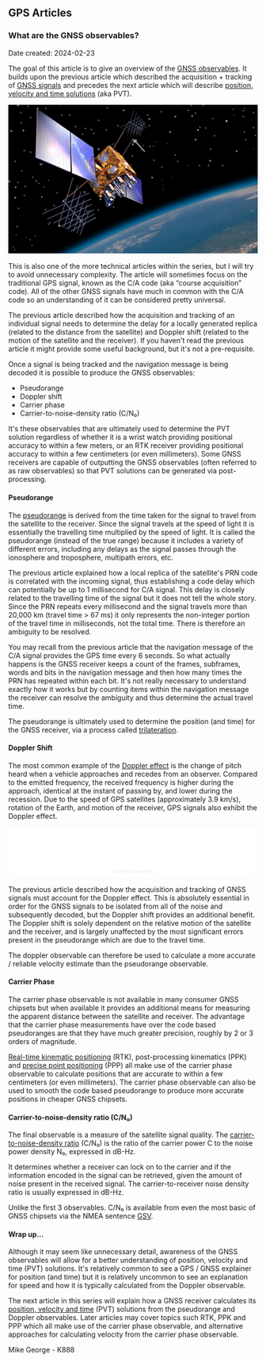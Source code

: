 ## GPS Articles

### What are the GNSS observables?

Date created: 2024-02-23

The goal of this article is to give an overview of the [GNSS observables](https://gssc.esa.int/navipedia/index.php/GNSS_Basic_Observables). It builds upon the previous article which described the acquisition + tracking of [GNSS signals](https://medium.com/@mikeg888/what-are-the-gps-gnss-signals-4bdd032887fc) and precedes the next article which will describe [position, velocity and time solutions](https://medium.com/@mikeg888/position-velocity-and-time-pvt-51f4cc738b75) (aka PVT).

![IIR-M_2 satellite](img/IIR-M_2.jpg)

This is also one of the more technical articles within the series, but I will try to avoid unnecessary complexity. The article will sometimes focus on the traditional GPS signal, known as the C/A code (aka “course acquisition” code). All of the other GNSS signals have much in common with the C/A code so an understanding of it can be considered pretty universal.

The previous article described how the acquisition and tracking of an individual signal needs to determine the delay for a locally generated replica (related to the distance from the satellite) and Doppler shift (related to the motion of the satellite and the receiver). If you haven't read the previous article it might provide some useful background, but it's not a pre-requisite.

Once a signal is being tracked and the navigation message is being decoded it is possible to produce the GNSS observables:

- Pseudorange
- Doppler shift
- Carrier phase
- Carrier-to-noise-density ratio (C/N₀)

It's these observables that are ultimately used to determine the PVT solution regardless of whether it is a wrist watch providing positional accuracy to within a few meters, or an RTK receiver providing positional accuracy to within a few centimeters (or even millimeters). Some GNSS receivers are capable of outputting the GNSS observables (often referred to as raw observables) so that PVT solutions can be generated via post-processing.

#### Pseudorange

The [pseudorange](https://en.wikipedia.org/wiki/Pseudorange) is derived from the time taken for the signal to travel from the satellite to the receiver. Since the signal travels at the speed of light it is essentially the travelling time multiplied by the speed of light. It is called the pseudorange (instead of the true range) because it includes a variety of different errors, including any delays as the signal passes through the ionosphere and troposphere, multipath errors, etc.

The previous article explained how a local replica of the satellite's PRN code is correlated with the incoming signal, thus establishing a code delay which can potentially be up to 1 millisecond for C/A signal. This delay is closely related to the travelling time of the signal but it does not tell the whole story. Since the PRN repeats every millisecond and the signal travels more than 20,000 km (travel time > 67 ms) it only represents the non-integer portion of the travel time in milliseconds, not the total time. There is therefore an ambiguity to be resolved.

You may recall from the previous article that the navigation message of the C/A signal provides the GPS time every 6 seconds. So what actually happens is the GNSS receiver keeps a count of the frames, subframes, words and bits in the navigation message and then how many times the PRN has repeated within each bit. It's not really necessary to understand exactly how it works but by counting items within the navigation message the receiver can resolve the ambiguity and thus determine the actual travel time.

The pseudorange is ultimately used to determine the position (and time) for the GNSS receiver, via a process called [trilateration](https://en.wikipedia.org/wiki/Trilateration).

#### Doppler Shift

The most common example of the [Doppler effect](https://en.wikipedia.org/wiki/Doppler_effect) is the change of pitch heard when a vehicle approaches and recedes from an observer. Compared to the emitted frequency, the received frequency is higher during the approach, identical at the instant of passing by, and lower during the recession. Due to the speed of GPS satellites (approximately 3.9 km/s), rotation of the Earth, and motion of the receiver, GPS signals also exhibit the Doppler effect.

![Doppler effect](img/Dopplerfrequenz.gif)

The previous article described how the acquisition and tracking of GNSS signals must account for the Doppler effect. This is absolutely essential in order for the GNSS signals to be isolated from all of the noise and subsequently decoded, but the Doppler shift provides an additional benefit. The Doppler shift is solely dependent on the relative motion of the satellite and the receiver, and is largely unaffected by the most significant errors present in the pseudorange which are due to the travel time.

The doppler observable can therefore be used to calculate a more accurate / reliable velocity estimate than the pseudorange observable.

#### Carrier Phase

The carrier phase observable is not available in many consumer GNSS chipsets but when available it provides an additional means for measuring the apparent distance between the satellite and receiver. The advantage that the carrier phase measurements have over the code based pseudoranges are that they have much greater precision, roughly by 2 or 3 orders of magnitude.

[Real-time kinematic positioning](https://en.wikipedia.org/wiki/Real-time_kinematic_positioning) (RTK), post-processing kinematics (PPK) and [precise point positioning](https://en.wikipedia.org/wiki/Precise_Point_Positioning) (PPP) all make use of the carrier phase observable to calculate positions that are accurate to within a few centimeters (or even millimeters). The carrier phase observable can also be used to smooth the code based pseudorange to produce more accurate positions in cheaper GNSS chipsets.

#### Carrier-to-noise-density ratio (C/N₀)

The final observable is a measure of the satellite signal quality. The [carrier-to-noise-density ratio](https://en.wikipedia.org/wiki/Carrier-to-noise_ratio#Carrier-to-noise_density_ratio) (C/N₀) is the ratio of the carrier power C to the noise power density N₀, expressed in dB-Hz.

It determines whether a receiver can lock on to the carrier and if the information encoded in the signal can be retrieved, given the amount of noise present in the received signal. The carrier-to-receiver noise density ratio is usually expressed in dB-Hz.

Unlike the first 3 observables. C/N₀ is available from even the most basic of GNSS chipsets via the NMEA sentence [GSV](https://logiqx.github.io/gps-wizard/nmea/messages/gsv.html). 

#### Wrap up...

Although it may seem like unnecessary detail, awareness of the GNSS observables will allow for a better understanding of position, velocity and time (PVT) solutions. It's relatively common to see a GPS / GNSS explainer for position (and time) but it is relatively uncommon to see an explanation for speed and how it is typically calculated from the Doppler observable.

The next article in this series will explain how a GNSS receiver calculates its [position, velocity and time](https://medium.com/@mikeg888/position-velocity-and-time-pvt-51f4cc738b75) (PVT) solutions from the pseudorange and Doppler observables. Later articles may cover topics such RTK, PPK and PPP which all make use of the carrier phase observable, and alternative approaches for calculating velocity from the carrier phase observable.

Mike George - K888